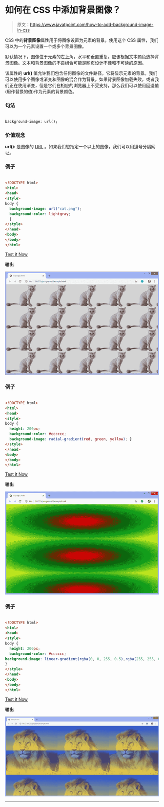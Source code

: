 # 如何在 CSS 中添加背景图像？

> 原文：<https://www.javatpoint.com/how-to-add-background-image-in-css>

CSS 中的**背景图像**属性用于将图像设置为元素的背景。使用这个 CSS 属性，我们可以为一个元素设置一个或多个背景图像。

默认情况下，图像位于元素的左上角，水平和垂直重复。应该根据文本颜色选择背景图像。文本和背景图像的不良组合可能是网页设计不佳和不可读的原因。

该属性的 **url()** 值允许我们包含任何图像的文件路径。它将显示元素的背景。我们可以使用多个图像或渐变和图像的混合作为背景。如果背景图像加载失败，或者我们正在使用渐变，但是它们在相应的浏览器上不受支持，那么我们可以使用回退值(用作替换的值)作为元素的背景颜色。

### 句法

```html

background-image: url();

```

### 价值观念

**url():** 是图像的 [URL](https://www.javatpoint.com/url-full-form) 。如果我们想指定一个以上的图像，我们可以用逗号分隔网址。

### 例子

```html

<!DOCTYPE html>  
<html>  
<head>  
<style>  
body {  
  background-image: url("cat.png");
  background-color: lightgray;
  }
</style>  
</head>  
<body>  
</body>  
</html>

```

[Test it Now](https://www.javatpoint.com/oprweb/test.jsp?filename=HowtoaddbackgroundimageinCSS1)

**输出**

![How to add background image in CSS](img/a874d9454035e788ddcf87037c0be9b0.png)

### 例子

```html

<!DOCTYPE html>  
<html>  
<head>  
<style>  
body {  
  height: 200px;
  background-color: #cccccc;
  background-image: radial-gradient(red, green, yellow); }
</style>  
</head>  
<body>  
</body>  
</html>

```

[Test it Now](https://www.javatpoint.com/oprweb/test.jsp?filename=HowtoaddbackgroundimageinCSS2)

**输出**

![How to add background image in CSS](img/4696e4e97768f7694434dcd2f5e04efa.png)

### 例子

```html

<!DOCTYPE html>  
<html>  
<head>  
<style>  
body {  
  height: 200px;
  background-color: #cccccc;
background-image: linear-gradient(rgba(0, 0, 255, 0.5),rgba(255, 255, 0, 0.5)), url("lion.png");
}
</style>  
</head>  
<body>  
</body>  
</html>

```

[Test it Now](https://www.javatpoint.com/oprweb/test.jsp?filename=HowtoaddbackgroundimageinCSS3)

**输出**

![How to add background image in CSS](img/c53f91cc99ca3af76a8772b55ca95008.png)

* * *